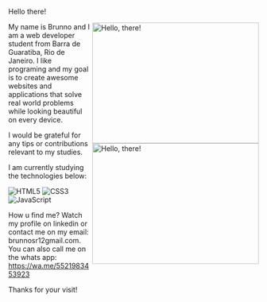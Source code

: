 
Hello there!

<a href="#">
    <img src="https://media1.tenor.com/images/a7bd6b94430c1e66148d580209e377c5/tenor.gif?itemid=5043108" title="hello" width="335" height="243" align="right" alt="Hello, there!">
<img src="https://media1.tenor.com/images/a7bd6b94430c1e66148d580209e377c5/tenor.gif?itemid=5043108" title="hello" width="335" height="243" align="right" alt="Hello, there!">
</a>

My name is Brunno and I am a web developer student from Barra de Guaratiba, Rio de Janeiro. 
I like programing and my goal is to create awesome websites and applications that solve real world problems while looking beautiful on every device.

I would be grateful for any tips or contributions relevant to my studies.

I am currently studying the technologies below:

![HTML5](https://img.shields.io/badge/-HTML5-E34F26?style=flat&labelColor=E34F26&logo=html5&logoColor=ffffff)
![CSS3](https://img.shields.io/badge/-CSS3-1572B6?style=flat&labelColor=1572B6&logo=css3&logoColor=ffffff)
![JavaScript](https://img.shields.io/badge/-JavaScript-F7DF1E?style=flat&labelColor=F7DF1E&logo=javascript&logoColor=000000)



How u find me?
Watch my profile on linkedin or contact me on my email: brunnosr12gmail.com.
You can also call me on the whats app: https://wa.me/5521983453923

Thanks for your visit!
